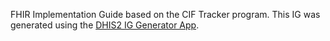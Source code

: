 FHIR Implementation Guide based on the CIF Tracker program. This IG was generated using the [DHIS2 IG Generator App](https://github.com/JohanGHole/dhis2-ig-generator-app/tree/main).
